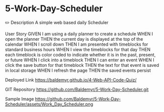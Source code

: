 # 5-Work-Day-Scheduler

✏️ Description
A simple web based daily Scheduler

User Story
GIVEN I am using a daily planner to create a schedule
WHEN I open the planner
THEN the current day is displayed at the top of the calendar
WHEN I scroll down
THEN I am presented with timeblocks for standard business hours
WHEN I view the timeblocks for that day
THEN each timeblock is color coded to indicate whether it is in the past, present, or future
WHEN I click into a timeblock
THEN I can enter an event
WHEN I click the save button for that timeblock
THEN the text for that event is saved in local storage
WHEN I refresh the page
THEN the saved events persist

Deployed Link
https://baldemyr.github.io/4-Web-API-Code-Quiz/

GIT Repository
https://github.com/Baldemyr/5-Work-Day-Scheduler.git


Sample Image
https://github.com/Baldemyr/5-Work-Day-Scheduler/assets/Work_Day_Scheduler.png
